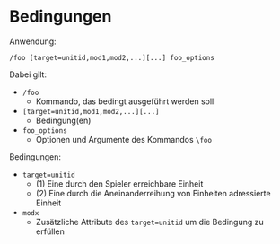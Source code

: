 # Bedingungen

Anwendung:

```
/foo [target=unitid,mod1,mod2,...][...] foo_options
```

Dabei gilt:

* `/foo`
  * Kommando, das bedingt ausgeführt werden soll 
* `[target=unitid,mod1,mod2,...][...]`
  * Bedingung(en)
* `foo_options`
  * Optionen und Argumente des Kommandos `\foo`

Bedingungen:

* `target=unitid`
  * (1) Eine durch den Spieler erreichbare Einheit
  * (2) Eine durch die Aneinanderreihung von Einheiten adressierte Einheit
* `modx`
  * Zusätzliche Attribute des `target=unitid` um die Bedingung zu erfüllen

